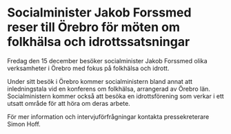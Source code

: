 # Socialminister Jakob Forssmed reser till Örebro för möten om folkhälsa och idrottssatsningar

Fredag den 15 december besöker socialminister Jakob Forssmed olika verksamheter i Örebro med fokus på folkhälsa och idrott.

Under sitt besök i Örebro kommer socialministern bland annat att inledningstala vid en konferens om folkhälsa, arrangerad av Örebro län. Socialministern kommer också att besöka en idrottsförening som verkar i ett utsatt område för att höra om deras arbete.

För mer information och intervjuförfrågningar kontakta pressekreterare Simon Hoff.
